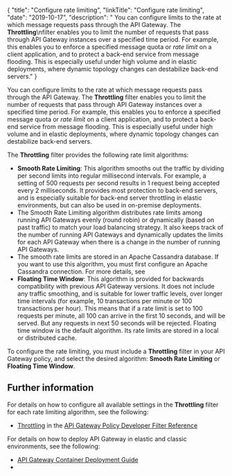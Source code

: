 {
"title": "Configure rate limiting",
"linkTitle": "Configure rate limiting",
"date": "2019-10-17",
"description": " You can configure limits to the rate at which message requests pass through the API Gateway. The **Throttling**\\nfilter enables you to limit the number of requests that pass through API Gateway instances over a specified time period. For example, this enables you to enforce a specified message quota or *rate limit* on a client application, and to protect a back-end service from message flooding. This is especially useful under high volume and in elastic deployments, where dynamic topology changes can destabilize back-end servers."
}
﻿

You can configure limits to the rate at which message requests pass through the API Gateway. The **Throttling**
filter enables you to limit the number of requests that pass through API Gateway instances over a specified time period. For example, this enables you to enforce a specified message quota or *rate limit* on a client application, and to protect a back-end service from message flooding. This is especially useful under high volume and in elastic deployments, where dynamic topology changes can destabilize back-end servers.

The **Throttling** filter provides the following rate limit algorithms:

-   **Smooth Rate Limiting**: This algorithm smooths out the traffic by dividing per second limits into regular millisecond intervals. For example, a setting of 500 requests per second results in 1 request being accepted every 2 milliseconds. It provides most protection to back-end servers, and is especially suitable for back-end server throttling in elastic environments, but can also be used in on-premise deployments.
-   The Smooth Rate Limiting algorithm distributes rate limits among running API Gateways evenly (round robin) or dynamically (based on past traffic) to match your load balancing strategy. It also keeps track of the number of running API Gateways and dynamically updates the limits for each API Gateway when there is a change in the number of running API Gateways.
-   The smooth rate limits are stored in an Apache Cassandra database. If you want to use this algorithm, you must first configure an Apache Cassandra connection. For more details, see
-   **Floating Time Window**: This algorithm is provided for backwards compatibility with previous API Gateway versions. It does not include any traffic smoothing, and is suitable for lower traffic levels, over longer time intervals (for example, 10 transactions per minute or 100 transactions per hour). This means that if a rate limit is set to 100 requests per minute, all 100 can arrive in the first 10 seconds, and will be served. But any requests in next 50 seconds will be rejected. Floating time window is the default algorithm. Its rate limits are stored in a local or distributed cache.

To configure the rate limiting, you must include a **Throttling** filter in your API Gateway policy, and select the desired algorithm: **Smooth Rate Limiting** or **Floating Time Window**.

Further information
-------------------

For details on how to configure all available settings in the **Throttling** filter for each rate limiting algorithm, see the following:

-   [Throttling](/csh?context=530&product=prod-api-gateway-77)
    in the
    [API Gateway Policy Developer Filter Reference](/bundle/APIGateway_77_PolicyDevFilterReference_allOS_en_HTML5/)

For details on how to deploy API Gateway in elastic and classic environments, see the following:

-   [API Gateway Container Deployment Guide](/bundle/APIGateway_77_ContainerGuide_allOS_en_HTML5/)
-   
